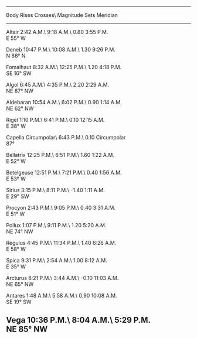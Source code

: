   --------------------------------------------------------------------------
  Body           Rises          Crosses\       Magnitude      Sets
                                Meridian                      
  -------------- -------------- -------------- -------------- --------------
  Altair         2:42 A.M.\     9:18 A.M.\     0.80           3:55 P.M.\
                 E              55°                           W

  Deneb          10:47 P.M.\    10:08 A.M.\    1.30           9:26 P.M.\
                 N              88°                           N

  Fomalhaut      8:32 A.M.\     12:25 P.M.\    1.20           4:18 P.M.\
                 SE             16°                           SW

  Algol          6:45 A.M.\     4:35 P.M.\     2.20           2:29 A.M.\
                 NE             87°                           NW

  Aldebaran      10:54 A.M.\    6:02 P.M.\     0.90           1:14 A.M.\
                 NE             62°                           NW

  Rigel          1:10 P.M.\     6:41 P.M.\     0.10           12:15 A.M.\
                 E              38°                           W

  Capella        Circumpolar\   6:43 P.M.\     0.10           Circumpolar\
                                87°                           

  Bellatrix      12:25 P.M.\    6:51 P.M.\     1.60           1:22 A.M.\
                 E              52°                           W

  Betelgeuse     12:51 P.M.\    7:21 P.M.\     0.40           1:56 A.M.\
                 E              53°                           W

  Sirius         3:15 P.M.\     8:11 P.M.\     -1.40          1:11 A.M.\
                 E              29°                           SW

  Procyon        2:43 P.M.\     9:05 P.M.\     0.40           3:31 A.M.\
                 E              51°                           W

  Pollux         1:07 P.M.\     9:11 P.M.\     1.20           5:20 A.M.\
                 NE             74°                           NW

  Regulus        4:45 P.M.\     11:34 P.M.\    1.40           6:26 A.M.\
                 E              58°                           W

  Spica          9:31 P.M.\     2:54 A.M.\     1.00           8:12 A.M.\
                 E              35°                           W

  Arcturus       8:21 P.M.\     3:44 A.M.\     -0.10          11:03 A.M.\
                 NE             65°                           NW

  Antares        1:48 A.M.\     5:58 A.M.\     0.90           10:08 A.M.\
                 SE             19°                           SW

  Vega           10:36 P.M.\    8:04 A.M.\                    5:29 P.M.\
                 NE             85°                           NW
  --------------------------------------------------------------------------
